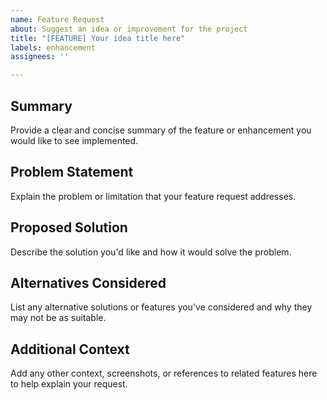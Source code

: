 ```yaml
---
name: Feature Request
about: Suggest an idea or improvement for the project
title: "[FEATURE] Your idea title here"
labels: enhancement
assignees: ''

---
```


## Summary

Provide a clear and concise summary of the feature or enhancement you would like to see implemented.

## Problem Statement

Explain the problem or limitation that your feature request addresses.

## Proposed Solution

Describe the solution you'd like and how it would solve the problem.

## Alternatives Considered

List any alternative solutions or features you've considered and why they may not be as suitable.

## Additional Context

Add any other context, screenshots, or references to related features here to help explain your request.
